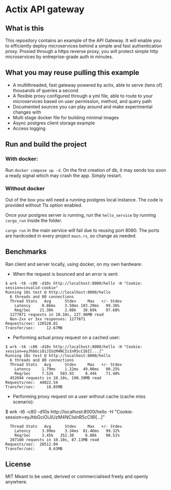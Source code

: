 # Actix API gateway


## What is this

This repository contains an example of the API Gateway. It will enable you to efficiently deploy microservices behind a simple and fast authentication proxy.
Proxied through a https reverse proxy, you will protect simple http microservices by entreprise-grade auth in minutes.

## What you may reuse pulling this example

- A multithreaded, fast gateway powered by actix, able to serve (tens of) thousands of queries a second
- A flexible proxy configured through a yml file, able to route to your microservices based on user permission, method, and query path
- Documented sources you can play around and make experimental changes with
- Multi stage docker file for building minimal images
- Async postgres client storage example
- Access logging

## Run and build the project

### With docker:

Run `docker compose up -d`. On the first creation of db, it may sends too soon a ready signal which may crash the app. Simply restart.

### Without docker

Out of the box you will need a running postgres local instance. The code is provided without Tls option enabled. 

Once your postgres server is running, run the `hello_service` by running `cargo_run` inside the folder.

`cargo run` in the main service will fail due to reusing port 8080. The ports are hardcoded in every project `main.rs`, so change as needed.

## Benchmarks

Ran client and server locally, using docker, on my own hardware:

- When the request is bounced and an error is sent:

```
$ wrk -t6 -c80 -d10s http://localhost:8000/hello -H "Cookie: session=invalid-cookie"
Running 10s test @ http://localhost:8000/hello
  6 threads and 80 connections
  Thread Stats   Avg      Stdev     Max   +/- Stdev
    Latency     0.86ms    3.50ms 103.29ms   99.36%
    Req/Sec    21.30k     2.08k   38.69k    97.68%
  1277871 requests in 10.10s, 127.96MB read
  Non-2xx or 3xx responses: 1277871
Requests/sec: 126528.81
Transfer/sec:     12.67MB
```

- Performing actual proxy request on a cached user:

```
$ wrk -t6 -c80 -d10s http://localhost:8000/hello -H "Cookie: session=eyJhbGciOiJIUzM4NCIsInR5cCI6I[...]"
Running 10s test @ http://localhost:8000/hello
  6 threads and 80 connections
  Thread Stats   Avg      Stdev     Max   +/- Stdev
    Latency     1.79ms    1.22ms  49.06ms   90.25%
    Req/Sec     7.52k   503.93     8.44k    71.40%
  452694 requests in 10.10s, 190.39MB read
Requests/sec:  44822.54
Transfer/sec:     18.85MB
```

- Performing proxy request on a user without cache (cache miss scenario):

$ wrk -t6 -c80 -d10s http://localhost:8000/hello -H "Cookie: session=eyJhbGciOiJIUzM4NCIsInR5cCI6I[...]"
```
  Thread Stats   Avg      Stdev     Max   +/- Stdev
    Latency     3.99ms    3.34ms  81.46ms   99.32%
    Req/Sec     3.45k   352.30     6.88k    98.51%
  207160 requests in 10.10s, 87.13MB read
Requests/sec:  20512.04
Transfer/sec:      8.63MB
```

## License
MIT
Meant to be used, derived or commercialised freely and openly anywhere.